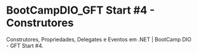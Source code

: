 # BootCampDIO_GFT Start #4 - Construtores
Construtores, Propriedades, Delegates e Eventos em .NET | BootCamp DIO - GFT Start #4.
